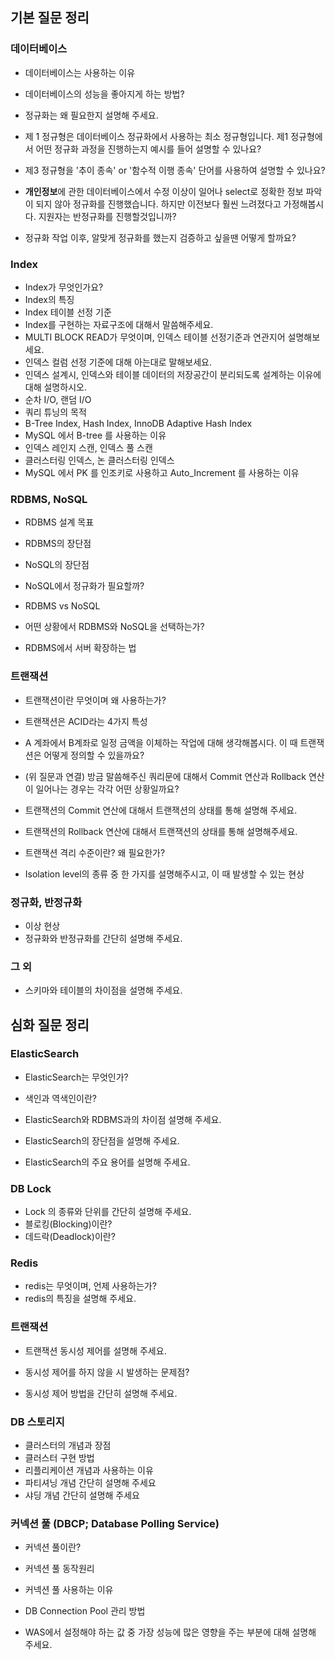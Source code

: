 ## 기본 질문 정리

### 데이터베이스

- 데이터베이스는 사용하는 이유
- 데이터베이스의 성능을 좋아지게 하는 방법?

- 정규화는 왜 필요한지 설명해 주세요.
- 제 1 정규형은 데이터베이스 정규화에서 사용하는 최소 정규형입니다. 제1 정규형에서 어떤 정규화 과정을 진행하는지 예시를 들어 설명할 수 있나요?
- 제3 정규형을 '추이 종속' or '함수적 이행 종속' 단어를 사용하여 설명할 수 있나요?
- **개인정보**에 관한 데이터베이스에서 수정 이상이 일어나 select로 정확한 정보 파악이 되지 않아 정규화를 진행했습니다. 하지만 이전보다 훨씬 느려졌다고 가정해봅시다. 지원자는 반정규화를 진행할것입니까?
- 정규화 작업 이후, 알맞게 정규화를 했는지 검증하고 싶을땐 어떻게 할까요?

### Index

- Index가 무엇인가요?
- Index의 특징
- Index 테이블 선정 기준
- Index를 구현하는 자료구조에 대해서 말씀해주세요.
- MULTI BLOCK READ가 무엇이며, 인덱스 테이블 선정기준과 연관지어 설명해보세요.
- 인덱스 컬럼 선정 기준에 대해 아는대로 말해보세요.
- 인덱스 설계시, 인덱스와 테이블 데이터의 저장공간이 분리되도록 설계하는 이유에 대해 설명하시오.
- 순차 I/O, 랜덤 I/O
- 쿼리 튜닝의 목적
- B-Tree Index, Hash Index, InnoDB Adaptive Hash Index
- MySQL 에서 B-tree 를 사용하는 이유
- 인덱스 레인지 스캔, 인덱스 풀 스캔
- 클러스터링 인덱스, 논 클러스터링 인덱스
- MySQL 에서 PK 를 인조키로 사용하고 Auto_Increment 를 사용하는 이유

### RDBMS, NoSQL

- RDBMS 설계 목표
- RDBMS의 장단점

- NoSQL의 장단점
- NoSQL에서 정규화가 필요할까?

- RDBMS vs NoSQL
- 어떤 상황에서 RDBMS와 NoSQL을 선택하는가?
- RDBMS에서 서버 확장하는 법

### 트랜잭션

- 트랜잭션이란 무엇이며 왜 사용하는가?

- 트랜잭션은 ACID라는 4가지 특성
- A 계좌에서 B계좌로 일정 금액을 이체하는 작업에 대해 생각해봅시다. 이 때 트랜잭션은 어떻게 정의할 수 있을까요?
- (위 질문과 연결) 방금 말씀해주신 쿼리문에 대해서 Commit 연산과 Rollback 연산이 일어나는 경우는 각각 어떤 상황일까요?
- 트랜잭션의 Commit 연산에 대해서 트랜잭션의 상태를 통해 설명해 주세요.
- 트랜잭션의 Rollback 연산에 대해서 트랜잭션의 상태를 통해 설명해주세요.
- 트랜잭션 격리 수준이란? 왜 필요한가?
- Isolation level의 종류 중 한 가지를 설명해주시고, 이 때 발생할 수 있는 현상

### 정규화, 반정규화

- 이상 현상
- 정규화와 반정규화를 간단히 설명해 주세요.

### 그 외

- 스키마와 테이블의 차이점을 설명해 주세요.



## 심화 질문 정리

### ElasticSearch

- ElasticSearch는 무엇인가?
- 색인과 역색인이란?
- ElasticSearch와 RDBMS과의 차이점 설명해 주세요.

- ElasticSearch의 장단점을 설명해 주세요.

- ElasticSearch의 주요 용어를 설명해 주세요.

### DB Lock

- Lock 의 종류와 단위를 간단히 설명해 주세요.
- 블로킹(Blocking)이란? 
- 데드락(Deadlock)이란?

### Redis

- redis는 무엇이며, 언제 사용하는가?
- redis의 특징을 설명해 주세요.

### 트랜잭션

- 트랜잭션 동시성 제어를 설명해 주세요.
- 동시성 제어를 하지 않을 시 발생하는 문제점?

- 동시성 제어 방법을 간단히 설명해 주세요.

### DB 스토리지

- 클러스터의 개념과 장점
- 클러스터 구현 방법
- 리플리케이션 개념과 사용하는 이유
- 파티셔닝 개념 간단히 설명해 주세요
- 샤딩 개념 간단히 설명해 주세요

### 커넥션 풀 (DBCP; Database Polling Service)

- 커넥션 풀이란?
- 커넥션 풀 동작원리
- 커넥션 풀 사용하는 이유
- DB Connection Pool 관리 방법

- WAS에서 설정해야 하는 값 중 가장 성능에 많은 영향을 주는 부분에 대해 설명해 주세요.